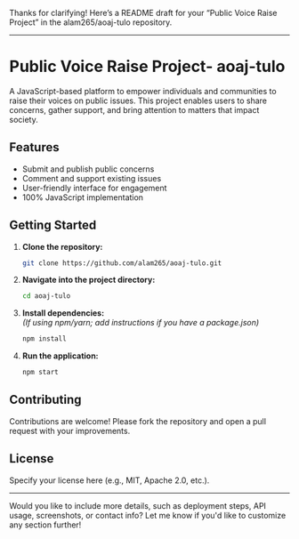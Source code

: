 Thanks for clarifying! Here’s a README draft for your “Public Voice Raise Project” in the alam265/aoaj-tulo repository.

---

# Public Voice Raise Project- aoaj-tulo

A JavaScript-based platform to empower individuals and communities to raise their voices on public issues. This project enables users to share concerns, gather support, and bring attention to matters that impact society.

## Features

- Submit and publish public concerns
- Comment and support existing issues
- User-friendly interface for engagement
- 100% JavaScript implementation

## Getting Started

1. **Clone the repository:**
   ```bash
   git clone https://github.com/alam265/aoaj-tulo.git
   ```
2. **Navigate into the project directory:**
   ```bash
   cd aoaj-tulo
   ```
3. **Install dependencies:**  
   *(If using npm/yarn; add instructions if you have a package.json)*
   ```bash
   npm install
   ```
4. **Run the application:**
   ```bash
   npm start
   ```

## Contributing

Contributions are welcome! Please fork the repository and open a pull request with your improvements.

## License

Specify your license here (e.g., MIT, Apache 2.0, etc.).

---

Would you like to include more details, such as deployment steps, API usage, screenshots, or contact info? Let me know if you'd like to customize any section further!
